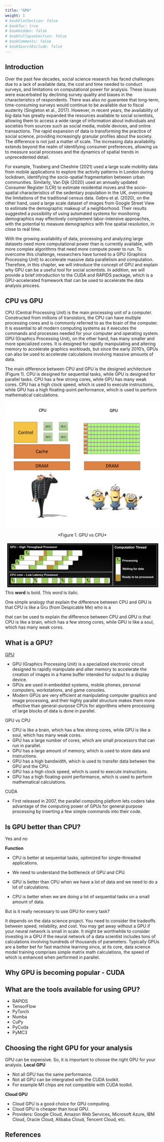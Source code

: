 ```yaml
---
title: "GPU"
weight: 1
# bookFlatSection: false
# bookToc: true
# bookHidden: false
# bookCollapseSection: false
# bookComments: false
# bookSearchExclude: false
---
```


## Introduction 

Over the past few decades, social science research has faced challenges due to a lack of available data, the cost and time needed to conduct surveys, and limitations on computational power for analysis. These issues were exacerbated by declining survey quality and biases in the characteristics of respondents. There was also no guarantee that long-term, time-consuming surveys would continue to be available due to fiscal austerity (Singleton et al., 2017). However, in recent years, the availability of big data has greatly expanded the resources available to social scientists, allowing them to access a wide range of information about individuals and societies from sources such as social media, mobile devices, and online transactions. The rapid expansion of data is transforming the practice of social science, providing increasingly granular profiles about the society. The difference is not just a matter of scale. The increasing data availability extends beyond the realm of identifying consumer preferences, allowing us to measure social processes and the dynamics of spatial trends in unprecedented detail. 

For example, Trasberg and Cheshire (2021) used a large scale mobility data from mobile applications to explore the activity patterns in London during lockdown, identifying the socio-spatial fragmentation between urban communities. Similarly, Van Dijk (2020) used an annually updated Consumer Register (LCR) to estimate residential moves and the socio-spatial characteristics of the sedentary population in the UK, overcoming the limitations of the traditional census data. Gebru et al. (2020), on the other hand, used a large scale dataset of images from Google Street View to estimate the demographic makeup of a neighborhood. Their results suggested a possibility of using automated systems for monitoring demographics may effectively complement labor-intensive approaches, with the potential to measure demographics with fine spatial resolution, in close to real time.

With the growing availability of data, processing and analyzing large datasets need more computational power than is currently available, with more complex algorithms that need more compute power to run. To overcome this challenge, researchers have turned to a GPU (Graphics Processing Unit) to accelerate massive data parallelism and computation. Therefore, in this chapter, we will introduce the concept of GPU and explain why GPU can be a useful tool for social scientists. In addition, we will provide a brief introduction to the CUDA and RAPIDS package, which is a GPU-accelerated framework that can be used to accelerate the data analysis process. 

## CPU vs GPU 

CPU (Central Processing Unit) is the main processing unit of a computer. Constructed from millions of transistors, the CPU can have multiple processing cores and is commonly referred to as the brain of the computer. It is essential to all modern computing systems as it executes the commands and processes needed for your computer and operating system. GPU (Graphics Processing Unit), on the other hand, has many smaller and more specialized cores. It is designed for rapidly manipulating and altering memory to accelerate graphics workloads, but since the early 2010’s, GPUs can also be used to accelerate calculations involving massive amounts of data. 

The main difference between CPU and GPU is the designed architecture (Figure 1). CPU is designed for sequential tasks, while GPU is designed for parallel tasks. CPU has a few strong cores, while GPU has many weak cores. CPU has a high clock speed, which is used to execute instructions, while GPU has a high floating-point performance, which is used to perform mathematical calculations.


![GPU vs CPU](https://github.com/jasoncpit/GPU-Analytics/blob/master/Pictures/GPU_CPU.png?raw=true "What sup")
<p style="text-align: center;">*Figure 1. GPU vs CPU* </p>


![alt text](https://github.com/jasoncpit/GPU-Analytics/blob/master/Pictures/GPU_CPU_process.png?raw=true)
This **word** is bold. This <em>word</em> is italic.



One simple analogy that explain the difference between CPU and GPU is that CPU is like a Gru (from Despicable Me) who is a 

 that can be used to explain the difference between CPU and GPU is that CPU is like a brain, which has a few strong cores, while GPU is like a soul, which has many weak cores. 



## What is a GPU?

[GPU](https://www.zhihu.com/question/319355296)

- GPU (Graphics Processing Unit) is a specialized electronic circuit designed to rapidly manipulate and alter memory to accelerate the creation of images in a frame buffer intended for output to a display device. 
- GPUs are used in embedded systems, mobile phones, personal computers, workstations, and game consoles. 
- Modern GPUs are very efficient at manipulating computer graphics and image processing, and their highly parallel structure makes them more effective than general-purpose CPUs for algorithms where processing of large blocks of data is done in parallel. 

GPU vs CPU 
- CPU is like a brain, which has a few strong cores, while GPU is like a soul, which has many weak cores.
- GPU has a large number of cores, which are small processors that can run in parallel.
- GPU has a large amount of memory, which is used to store data and instructions.
- GPU has a high bandwidth, which is used to transfer data between the GPU and the CPU.
- GPU has a high clock speed, which is used to execute instructions.
- GPU has a high floating-point performance, which is used to perform mathematical calculations.

CUDA 
- First released in 2007, the parallel computing platform lets coders take advantage of the computing power of GPUs for general purpose processing by inserting a few simple commands into their code.

## Is GPU better than CPU?
Yes and no 

**Function** 
- CPU is better at sequential tasks, optimized for single-threaded applications.

- We need to understand the bottleneck of GPU and CPU. 
- GPU is better than CPU when we have a lot of data and we need to do a lot of calculations.
- CPU is better when we are doing a lot of sequential tasks on a small amount of data.

But is it really necessary to use GPU for every task?

It depends on the data science project. You need to consider the tradeoffs between speed, reliability, and cost.
You may get away without a GPU if your neural network is small in scale.
It might be worthwhile to consider investing in a GPU if the neural network of a data scientist includes tons of calculations involving hundreds of thousands of parameters.
Typically GPUs are a better bet for fast machine learning since, at its core, data science model training comprises simple matrix math calculations, the speed of which is enhanced when performed in parallel.


## Why GPU is becoming popular - CUDA 



## What are the tools available for using GPU?

- RAPIDS
- TensorFlow
- PyTorch
- Numba
- CuPy
- PyCuda
- PyMC3 

## Choosing the right GPU for your analysis

GPU can be expensive. So, it is important to choose the right GPU for your analysis. 
**Local GPU**
- Not all GPU has the same performance. 
- Not all GPU can be intergrated with the CUDA toolkit.
- For example M1 chips are not compatible with CUDA toolkit.

**Cloud GPU**
- Cloud GPU is a good choice for GPU computing.
- Cloud GPU is cheaper than local GPU.
- Providers: Google Cloud, Amazon Web Services, Microsoft Azure, IBM Cloud, Oracle Cloud, Alibaba Cloud, Tencent Cloud, etc.





## References 


